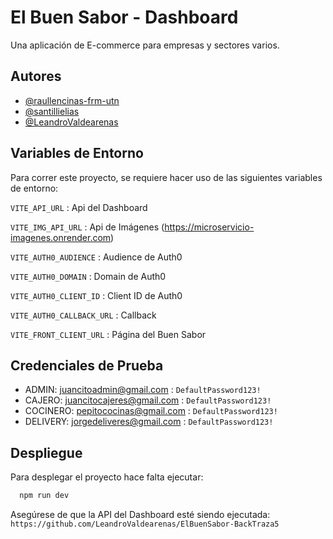 # El Buen Sabor - Dashboard

Una aplicación de E-commerce para empresas y sectores varios.

## Autores

- [@raullencinas-frm-utn](https://github.com/raullencinas-frm-utn)
- [@santillielias](https://github.com/santillielias)
- [@LeandroValdearenas](https://github.com/LeandroValdearenas)

## Variables de Entorno

Para correr este proyecto, se requiere hacer uso de las siguientes variables de entorno:

`VITE_API_URL` : Api del Dashboard

`VITE_IMG_API_URL` : Api de Imágenes (https://microservicio-imagenes.onrender.com)

`VITE_AUTH0_AUDIENCE` : Audience de Auth0

`VITE_AUTH0_DOMAIN` : Domain de Auth0

`VITE_AUTH0_CLIENT_ID` : Client ID de Auth0

`VITE_AUTH0_CALLBACK_URL` : Callback

`VITE_FRONT_CLIENT_URL` : Página del Buen Sabor

## Credenciales de Prueba

- ADMIN: juancitoadmin@gmail.com : `DefaultPassword123!`
- CAJERO: juancitocajeres@gmail.com : `DefaultPassword123!`
- COCINERO: pepitococinas@gmail.com : `DefaultPassword123!`
- DELIVERY: jorgedeliveres@gmail.com : `DefaultPassword123!`


## Despliegue

Para desplegar el proyecto hace falta ejecutar:

```bash
  npm run dev
```

Asegúrese de que la API del Dashboard esté siendo ejecutada: `https://github.com/LeandroValdearenas/ElBuenSabor-BackTraza5`

